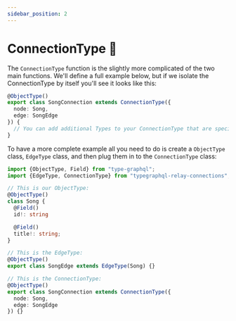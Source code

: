```yaml
---
sidebar_position: 2
---
```


# ConnectionType 🦔

The `ConnectionType` function is the slightly more complicated of the two main functions. We'll define a full example below, but if we isolate the ConnectionType by itself you'll see it looks like this:


```ts
@ObjectType()
export class SongConnection extends ConnectionType({
  node: Song,
  edge: SongEdge
}) {
  // You can add additional Types to your ConnectionType that are specific to it here:
}
```

To have a more complete example all you need to do is create a `ObjectType` class, `EdgeType` class, and then plug them in to the `ConnectionType` class:

```ts
import {ObjectType, Field} from "type-graphql";
import {EdgeType, ConnectionType} from "typegraphql-relay-connections";

// This is our ObjectType:
@ObjectType()
class Song {
  @Field()
  id!: string

  @Field()
  title!: string;
}

// This is the EdgeType:
@ObjectType()
export class SongEdge extends EdgeType(Song) {}

// This is the ConnectionType:
@ObjectType()
export class SongConnection extends ConnectionType({
  node: Song,
  edge: SongEdge
}) {}
```